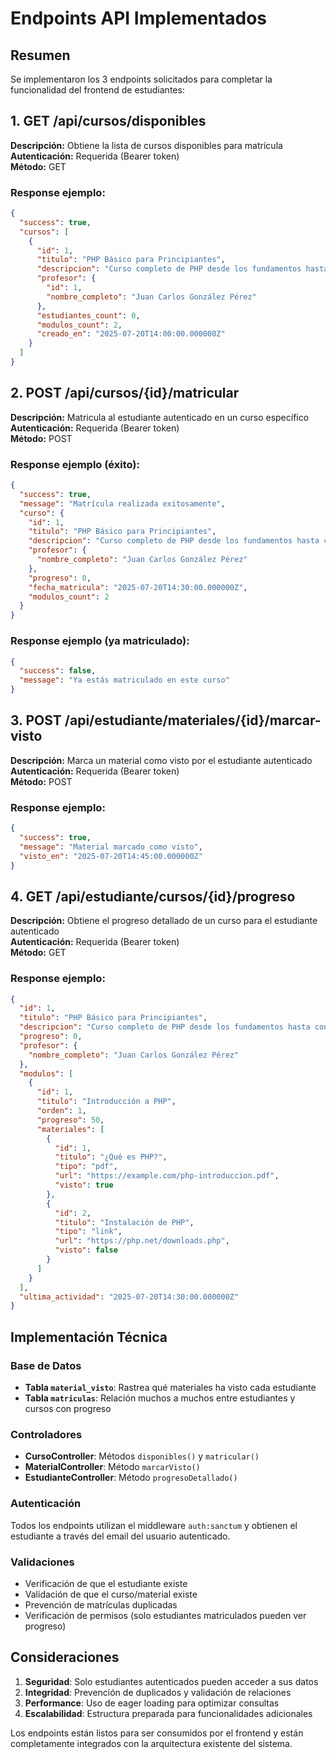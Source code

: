 # Endpoints API Implementados

## Resumen

Se implementaron los 3 endpoints solicitados para completar la funcionalidad del frontend de estudiantes:

## 1. GET /api/cursos/disponibles

**Descripción:** Obtiene la lista de cursos disponibles para matrícula  
**Autenticación:** Requerida (Bearer token)  
**Método:** GET

### Response ejemplo:

```json
{
  "success": true,
  "cursos": [
    {
      "id": 1,
      "titulo": "PHP Básico para Principiantes",
      "descripcion": "Curso completo de PHP desde los fundamentos hasta conceptos avanzados.",
      "profesor": {
        "id": 1,
        "nombre_completo": "Juan Carlos González Pérez"
      },
      "estudiantes_count": 0,
      "modulos_count": 2,
      "creado_en": "2025-07-20T14:00:00.000000Z"
    }
  ]
}
```

## 2. POST /api/cursos/{id}/matricular

**Descripción:** Matricula al estudiante autenticado en un curso específico  
**Autenticación:** Requerida (Bearer token)  
**Método:** POST

### Response ejemplo (éxito):

```json
{
  "success": true,
  "message": "Matrícula realizada exitosamente",
  "curso": {
    "id": 1,
    "titulo": "PHP Básico para Principiantes",
    "descripcion": "Curso completo de PHP desde los fundamentos hasta conceptos avanzados.",
    "profesor": {
      "nombre_completo": "Juan Carlos González Pérez"
    },
    "progreso": 0,
    "fecha_matricula": "2025-07-20T14:30:00.000000Z",
    "modulos_count": 2
  }
}
```

### Response ejemplo (ya matriculado):

```json
{
  "success": false,
  "message": "Ya estás matriculado en este curso"
}
```

## 3. POST /api/estudiante/materiales/{id}/marcar-visto

**Descripción:** Marca un material como visto por el estudiante autenticado  
**Autenticación:** Requerida (Bearer token)  
**Método:** POST

### Response ejemplo:

```json
{
  "success": true,
  "message": "Material marcado como visto",
  "visto_en": "2025-07-20T14:45:00.000000Z"
}
```

## 4. GET /api/estudiante/cursos/{id}/progreso

**Descripción:** Obtiene el progreso detallado de un curso para el estudiante autenticado  
**Autenticación:** Requerida (Bearer token)  
**Método:** GET

### Response ejemplo:

```json
{
  "id": 1,
  "titulo": "PHP Básico para Principiantes",
  "descripcion": "Curso completo de PHP desde los fundamentos hasta conceptos avanzados.",
  "progreso": 0,
  "profesor": {
    "nombre_completo": "Juan Carlos González Pérez"
  },
  "modulos": [
    {
      "id": 1,
      "titulo": "Introducción a PHP",
      "orden": 1,
      "progreso": 50,
      "materiales": [
        {
          "id": 1,
          "titulo": "¿Qué es PHP?",
          "tipo": "pdf",
          "url": "https://example.com/php-introduccion.pdf",
          "visto": true
        },
        {
          "id": 2,
          "titulo": "Instalación de PHP",
          "tipo": "link",
          "url": "https://php.net/downloads.php",
          "visto": false
        }
      ]
    }
  ],
  "ultima_actividad": "2025-07-20T14:30:00.000000Z"
}
```

## Implementación Técnica

### Base de Datos

- **Tabla `material_visto`**: Rastrea qué materiales ha visto cada estudiante
- **Tabla `matriculas`**: Relación muchos a muchos entre estudiantes y cursos con progreso

### Controladores

- **CursoController**: Métodos `disponibles()` y `matricular()`
- **MaterialController**: Método `marcarVisto()`
- **EstudianteController**: Método `progresoDetallado()`

### Autenticación

Todos los endpoints utilizan el middleware `auth:sanctum` y obtienen el estudiante a través del email del usuario autenticado.

### Validaciones

- Verificación de que el estudiante existe
- Validación de que el curso/material existe
- Prevención de matrículas duplicadas
- Verificación de permisos (solo estudiantes matriculados pueden ver progreso)

## Consideraciones

1. **Seguridad**: Solo estudiantes autenticados pueden acceder a sus datos
2. **Integridad**: Prevención de duplicados y validación de relaciones
3. **Performance**: Uso de eager loading para optimizar consultas
4. **Escalabilidad**: Estructura preparada para funcionalidades adicionales

Los endpoints están listos para ser consumidos por el frontend y están completamente integrados con la arquitectura existente del sistema.
